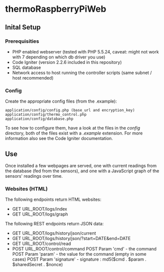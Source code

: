 # thermoRaspberryPiWeb

## Inital Setup

### Prerequisities

* PHP enabled webserver (tested with PHP 5.5.24, caveat: might not work with 7 depending on which db driver you use)
* Code Igniter (version 2.2.6 included in this repository)
* SQL database
* Network access to host running the controller scripts (same subnet / host recommended)

### Config

Create the appropriate config files (from the .example):

```
application/config/config.php (base_url and encryption_key)
application/config/thermo_control.php
application/config/database.php
```

To see how to configure them, have a look at the files in the <em>config</em> directory, both of the files exist with a <em>.example</em> extension. For more information also see the Code Igniter documentation.

## Use

Once installed a few webpages are served, one with current readings from the database (fed from the sensors), and one with a JavaScript graph of the sensors' readings over time.

### Websites (HTML)

The following endpoints return HTML websites:

* GET URL_ROOT/logs/index
* GET URL_ROOT/logs/graph

The following REST endpoints return JSON data:

* GET URL_ROOT/logs/history/json/current
* GET URL_ROOT/logs/history/json/?start=DATE&end=DATE
* GET URL_ROOT/control/read
* POST URL_ROOT/control/command
	POST Param 'cmd' - the command
	POST Param 'param' - the value for the command (empty in some cases)
	POST Param 'signature' - signature : md5($cmd . $param . $sharedSecret . $nonce)
